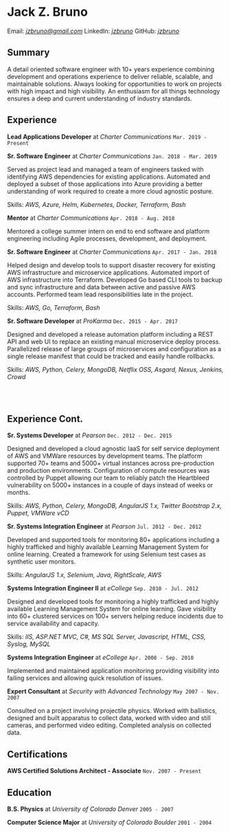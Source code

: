 # Jack Z. Bruno

Email: *<jzbruno@gmail.com>*
LinkedIn: *[jzbruno](https://www.linkedin.com/in/jzbruno)*
GitHub: *[jzbruno](https://github.com/jzbruno)*

## Summary

A detail oriented software engineer with 10+ years experience combining development and operations experience to deliver reliable, scalable, and maintainable solutions. Always looking for opportunities to work on projects with high impact and high visibility. An enthusiasm for all things technology ensures a deep and current understanding of industry standards.

## Experience

**Lead Applications Developer** at *Charter Communications* `Mar. 2019 - Present`


**Sr. Software Engineer** at *Charter Communications* `Jan. 2018 - Mar. 2019`

Served as project lead and managed a team of engineers tasked with identifying AWS dependencies for existing applications. Automated and deployed a subset of those applications into Azure providing a better understanding of work required to create a more cloud agnostic posture. 

Skills: *AWS, Azure, Helm, Kubernetes, Docker, Terraform, Bash*


**Mentor** at *Charter Communications* `Apr. 2018 - Aug. 2018`

Mentored a college summer intern on end to end software and platform engineering including Agile processes, development, and deployment.


**Sr. Software Engineer** at *Charter Communications* `Apr. 2017 - Jan. 2018`

Helped design and develop tools to support disaster recovery for existing AWS infrastructure and microservice applications. Automated import of AWS infrastructure into Terraform. Developed Go based CLI tools to backup and sync infrastructure and data between active and passive AWS accounts. Performed team lead responsibilities late in the project.

Skills: *AWS, Go, Terraform, Bash*


**Sr. Software Developer** at *ProKarma* `Dec. 2015 - Apr. 2017`

Designed and developed a release automation platform including a REST API and web UI to replace an existing manual microservice deploy process. Parallelized release of large groups of microservices and configuration as a single release manifest that could be tracked and easily handle rollbacks.

Skills: *AWS, Python, Celery, MongoDB, Netflix OSS, Asgard, Nexus, Jenkins, Crowd*

<br/><br/>

## Experience Cont.

**Sr. Systems Developer** at *Pearson* `Dec. 2012 - Dec. 2015`

Designed and developed a cloud agnostic IaaS for self service deployment of AWS and VMWare resources by development teams. The platform supported 70+ teams and 5000+ virtual instances across pre-production and production environments. Configuration of compute resources was controlled by Puppet allowing our team to reliably patch the Heartbleed vulnerability on 5000+ instances in a couple of days instead of weeks or months.

Skills: *AWS, Python, Celery, MongoDB, AngularJS 1.x, Twitter Bootstrap 2.x, Puppet, VMWare vCD*


**Sr. Systems Integration Engineer** at *Pearson* `Jul. 2012 - Dec. 2012`

Developed and supported tools for monitoring 80+ applications including a highly trafficked and highly available Learning Management System for online learning. Created a framework for using Selenium test cases as synthetic user monitors.

Skills: *AngularJS 1.x, Selenium, Java, RightScale, AWS*


**Systems Integration Engineer II** at *eCollege* `Sep. 2010 - Jul. 2012`

Designed and developed tools for monitoring a highly trafficked and highly available Learning Management System for online learning. Gave visibility into 60+ clustered services on 100+ servers helping reduce incidents due to service availability and capacity.

Skills: *IIS, ASP.NET MVC, C#, MS SQL Server, Javascript, HTML, CSS, Syslog, MySQL*


**Systems Integration Engineer** at *eCollege* `Apr. 2008 - Sep. 2010`

Implemented and maintained application monitoring providing visibility into failing services and allowing quick resolution of issues.


**Expert Consultant** at *Security with Advanced Technology* `May 2007 - Nov. 2007`

Consulted on a project involving projectile physics. Worked with ballistics, designed and built apparatus to collect data, worked with video and still cameras, and performed video editing. Completed analysis on collected data.


## Certifications

**AWS Certified Solutions Architect - Associate** `Nov. 2007 - Present`

## Education

**B.S. Physics** at *University of Colorado Denver* `2005 - 2007`

**Computer Science Major** at *University of Colorado Boulder* `2001 - 2004`
